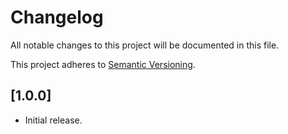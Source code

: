 # Changelog

All notable changes to this project will be documented in this file.

This project adheres to [Semantic Versioning](http://semver.org/).

## [1.0.0]

* Initial release.
